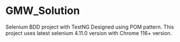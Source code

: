 # GMW_Solution
Selenium BDD project with TestNG
Designed using POM pattern.
This project uses latest selenium 4.11.0 version with Chrome 116+ version.



